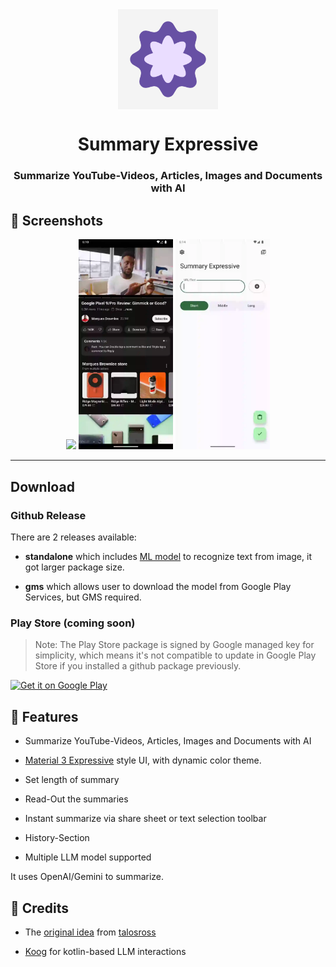 <div align="center">

<img width="" src=".github/logo.webp"  width=160 height=160  align="center">

# Summary Expressive

### Summarize YouTube-Videos, Articles, Images and Documents with AI

</div>

## 📱 Screenshots

<div align="center">
<div>
<img src="app/src/main/res/drawable/screen1.webp" width="30%" />
<img src="app/src/main/res/drawable/screen2.webp" width="30%" />
<img src="app/src/main/res/drawable/screen3.webp" width="30%" />

</div>
</div>

---

## Download

### Github Release

There are 2 releases available:

- **standalone** which
  includes [ML model](https://developers.google.com/ml-kit/vision/text-recognition/v2) to recognize
  text from image, it got larger package size.

- **gms** which allows user to download the model from Google Play Services, but GMS required.

### Play Store (coming soon)

> Note: The Play Store package is signed by Google managed key for simplicity, which means it's not
> compatible to update in Google Play Store if you installed a github package previously.

<a href='https://play.google.com/store/apps/details?id=me.nanova.SummaryExpressive'><img alt='Get it on Google Play' src='https://play.google.com/intl/en_us/badges/static/images/badges/en_badge_web_generic.png' width='300'/></a>

## 📖 Features

- Summarize YouTube-Videos, Articles, Images and Documents with AI

- [Material 3 Expressive](https://m3.material.io/blog/building-with-m3-expressive) style UI, with
  dynamic color theme.

- Set length of summary

- Read-Out the summaries
 
- Instant summarize via share sheet or text selection toolbar

- History-Section

- Multiple LLM model supported

It uses OpenAI/Gemini to summarize.

## 🌟 Credits

- The [original idea](https://github.com/talosross/SummaryYou)
  from [talosross](https://github.com/talosross)

- [Koog](https://koog.ai) for kotlin-based LLM interactions